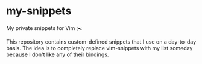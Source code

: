 # my-snippets
My private snippets for Vim ✂️

This repository contains custom-defined snippets that I use on a day-to-day basis.
The idea is to completely replace vim-snippets with my list someday because I don't like any of their bindings.
